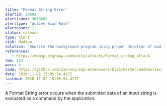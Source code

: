 ```yaml
---
title: "Format String Error"
alertid: 30002
alertindex: 3000200
alerttype: "Active Scan Rule"
alertcount: 1
status: release
type: alert
risk: Medium
solution: "Rewrite the background program using proper deletion of bad character strings.  This will require a recompile of the background executable."
references:
   - https://owasp.org/www-community/attacks/Format_string_attack
cwe: 134
wasc: 6
code: https://github.com/zaproxy/zap-extensions/blob/master/addOns/ascanrules/src/main/java/org/zaproxy/zap/extension/ascanrules/FormatStringScanRule.java
date: 2020-11-02 15:05:54.417Z
lastmod: 2020-11-02 15:05:54.417Z
---
```

A Format String error occurs when the submitted data of an input string is evaluated as a command by the application. 
